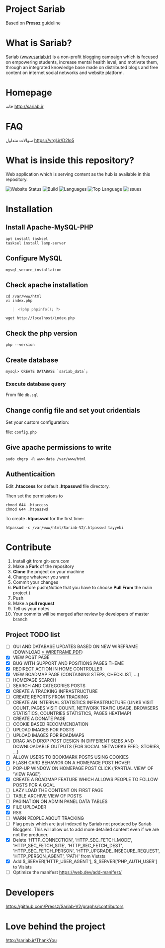 Project Sariab
===
Based on **Pressz** guideline

# What is Sariab?

Sariab (www.sariab.ir) is a non-profit blogging campaign which is focused on empowering students, increase mental health level, and motivate them, through an integrated knowledge base made on distributed blogs and free content on internet social networks and website platform.

# Homepage

خانه <http://sariab.ir>

# FAQ

سوالات متداول <https://vrgl.ir/D2lo5>

# What is inside this repository?

Web application which is serving content as the hub is available in this repository.

![Website Status](https://img.shields.io/website?url=http%3A%2F%2Fsariab.ir)
![Build](https://img.shields.io/appveyor/build/Pressz/Sariab-V2)
![Languages](https://img.shields.io/github/languages/count/Pressz/Sariab-V2)
![Top Language](https://img.shields.io/github/languages/top/Pressz/Sariab-V2)
![Issues](https://img.shields.io/codeclimate/issues/Pressz/Sariab-V2)

# Installation

## Install Apache-MySQL-PHP

```
apt install tasksel
tasksel install lamp-server
```

## Configure MySQL

```
mysql_secure_installation
```

## Check apache installation

```
cd /var/www/html
vi index.php
```
> `<?php phpinfo(); ?>`
```
wget http://localhost/index.php
```

## Check the php version

`php --version`

## Create database

```
mysql> CREATE DATABASE `sariab_data`;
```

### Execute database query

From file `db.sql`

## Change config file and set yout cridentials

Set your custom configuration:

file: `config.php`

## Give apache permissions to write

```
sudo chgrp -R www-data /var/www/html
```

## Authenticaition

Edit **.htaccess** for default **.htpasswd** file directory.

Then set the permissions to

```
chmod 644 .htaccess
chmod 644 .htpasswd
```

To create **.htpasswd** for the first time:

```
htpasswd -c /var/www/html/Sariab-V2/.htpasswd tayyebi
```

# Contribute
1. Install git from git-scm.com
1. Make a **Fork** of the repository
1. **Clone** the project on your machine
1. Change whatever you want
1. Commit your changes
1. **Pull** before push(Notice that you have to choose **Pull From** the main project.)
1. Push
1. Make a **pull request**
1. Tell us your notes
1. Your commits will be merged after review by developers of master branch

## Project TODO list

- [ ] GUI AND DATABASE UPDATES BASED ON NEW WIREFRAME (DOWNLOAD [> WIREFRAME.PDF](docs/prototype/Wireframe.pdf))
- [X] VIEW POST PAGE
- [X] BUG WITH SUPPORT AND POSITIONS PAGES THEME
- [X] REDIRECT ACTION IN HOME CONTROLLER
- [X] VIEW ROADMAP PAGE (CONTAINING STEPS, CHECKLIST, ...)
- [ ] HOMEPAGE SEARCH
- [ ] SEARCH AND CATEGORIES POSTS
- [X] CREATE A TRACKING INFRASTRUCTURE
- [ ] CREATE REPORTS FROM TRACKING
- [ ] CREATE AN INTERNAL STATISTICS INFRASTRUCTURE (LINKS VISIT COUNT, PAGES VISIT COUNT, NETWORK TRAFIC USAGE, BROWSERS STATISTICS, COUNTRIES STATISTICS, PAGES HEATMAP)
- [ ] CREATE A DONATE PAGE
- [ ] COOKIE BASED RECOMMENDATION
- [ ] UPLOAD IMAGES FOR POSTS
- [ ] UPLOAD IMAGES FOR ROADMAPS
- [ ] DRAG AND DROP POST DESIGN IN DIFFERENT SIZES AND DOWNLOADABLE OUTPUTS (FOR SOCIAL NETWORKS FEED, STORIES, ...)
- [ ] ALLOW USERS TO BOOKMARK POSTS USING COOKIES
- [x] FLASH CARD BEHAVIOR ON A HOMEPAGE POST HOVER
- [ ] POP-UP WINDOW ON HOMEPAGE POST CLICK ('PARTIAL VIEW' OF 'VIEW PAGE')
- [X] CREATE A ROADMAP FEATURE WHICH ALLOWS PEOPLE TO FOLLOW POSTS FOR A GOAL
- [ ] LAZY LOAD THE CONTENT ON FIRST PAGE
- [ ] TABLE ARCHIVE VIEW OF POSTS
- [ ] PAGINATION ON ADMIN PANEL DATA TABLES
- [X] FILE UPLOADER
- [X] RSS
- [ ] WARN PEOPLE ABOUT TRACKING
- [ ] Flag posts which are just indexed by Sariab not produced by Sariab Bloggers. This will allow us to add more detailed content even if we are not the producer.
- [X] Delete 'HTTP_CONNECTION', 'HTTP_SEC_FETCH_MODE', 'HTTP_SEC_FETCH_SITE', 'HTTP_SEC_FETCH_DEST', 'HTTP_SEC_FETCH_PERSON', 'HTTP_UPGRADE_INSECURE_REQUEST', 'HTTP_PERSON_AGENT', 'PATH' from Viststs
- [X] Add $_SERVER['HTTP_USER_AGENT'], $_SERVER['PHP_AUTH_USER'] to Visists
- [ ] Optimize the manifest https://web.dev/add-manifest/

# Developers
<https://github.com/Pressz/Sariab-V2/graphs/contributors>

# Love behind the project
<http://sariab.ir/ThankYou>